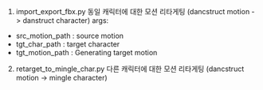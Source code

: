 1. import_export_fbx.py
동일 캐릭터에 대한 모션 리타게팅 (dancstruct motion -> danstruct character)
args:
- src_motion_path : source motion 
- tgt_char_path : target character
- tgt_motion_path : Generating target motion

2. retarget_to_mingle_char.py
다른 캐릭터에 대한 모션 리타게팅 (dancstruct motion -> mingle character)
